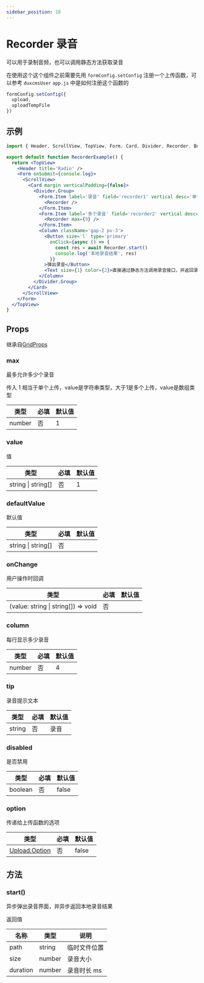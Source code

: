 ```yaml
---
sidebar_position: 18
---
```


# Recorder 录音

可以用于录制音频，也可以调用静态方法获取录音

在使用这个这个组件之前需要先用 `formConfig.setConfig` 注册一个上传函数，可以参考 `duxcmsUser` `app.js` 中是如何注册这个函数的

```js
formConfig.setConfig({
  upload,
  uploadTempFile
})
```

## 示例

```jsx
import { Header, ScrollView, TopView, Form, Card, Divider, Recorder, Button, Text, Column } from '@/duxui'

export default function RecorderExample() {
  return <TopView>
    <Header title='Radio' />
    <Form onSubmit={console.log}>
      <ScrollView>
        <Card margin verticalPadding={false}>
          <Divider.Group>
            <Form.Item label='录音' field='recorder1' vertical desc='单个录音类型为字符串'>
              <Recorder />
            </Form.Item>
            <Form.Item label='多个录音' field='recorder2' vertical desc='多个录音类型为数组'>
              <Recorder max={9} />
            </Form.Item>
            <Column className='gap-2 pv-3'>
              <Button size='l' type='primary'
                onClick={async () => {
                  const res = await Recorder.start()
                  console.log('本地录音结果', res)
                }}
              >弹出录音</Button>
              <Text size={1} color={2}>直接通过静态方法调用录音接口，并返回录音结果</Text>
            </Column>
          </Divider.Group>
        </Card>
      </ScrollView>
    </Form>
  </TopView>
}
```

## Props

继承自[GridProps](../layout/Grid#props)

### max

最多允许多少个录音

传入 1 相当于单个上传，value是字符串类型，大于1是多个上传，value是数组类型

| 类型 | 必填 | 默认值 |
| ---- | -------- | ------- |
| number | 否 | 1 |

### value

值

| 类型 | 必填 | 默认值 |
| ---- | -------- | ------- |
| string \| string[] | 否 | 1 |

### defaultValue

默认值

| 类型 | 必填 | 默认值 |
| ---- | -------- | ------- |
| string \| string[] | 否 |  |

### onChange

用户操作时回调

| 类型 | 必填 | 默认值 |
| ---- | -------- | ------- |
| (value: string \| string[]) => void | 否 |  |

### column

每行显示多少录音

| 类型 | 必填 | 默认值 |
| ---- | -------- | ------- |
| number | 否 | 4 |

### tip

录音提示文本

| 类型 | 必填 | 默认值 |
| ---- | -------- | ------- |
| string | 否 | 录音 |

### disabled

是否禁用

| 类型 | 必填 | 默认值 |
| ---- | -------- | ------- |
| boolean | 否 | false |

### option

传递给上传函数的选项

| 类型 | 必填 | 默认值 |
| ---- | -------- | ------- |
| [Upload.Option](/docs/duxapp/utils/net#uploadoption) | 否 | false |

## 方法

### start()

异步弹出录音界面，并异步返回本地录音结果

返回值

| 名称 | 类型 | 说明 |
| ---- | ---- | ------- |
| path | string | 临时文件位置 |
| size | number | 录音大小 |
| duration | number | 录音时长 ms |
